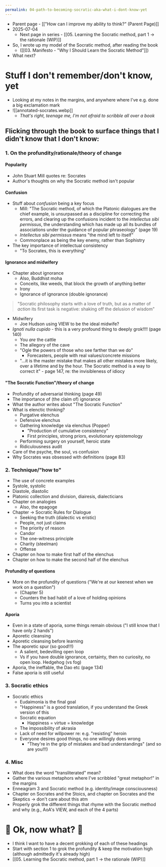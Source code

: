 ```yaml
---
permalink: 04-path-to-becoming-socratic-aka-what-i-dont-know-yet
---
```


- Parent page - [["How can I improve my ability to think?" (Parent Page)]]
- 2025-07-04
	- Next page in series - [[05. Learning the Socratic method, part 1 → the rationale (WIP)]]
- So, I wrote up my model of the Socratic method, after reading the book 
	- ([[03. Manifesto - "Why I Should Learn the Socratic Method"]])
- What next?
# Stuff I don't remember/don't know, yet
- Looking at my notes in the margins, and anywhere where I've e.g. done a big exclamation mark
- ![[annotated-socrates.webp]]
	- *That's right, teenage me, I'm not afraid to scribble all over a book*
## Flicking through the book to surface things that I didn't know that I don't know:
### 1. On the profundity/rationale/theory of change
#### Popularity
- John Stuart Mill quotes re: Socrates
- Author's thoughts on why the Socratic method isn't popular
#### Confusion
- Stuff about *confusion* being a key focus
	- Mill: "The Socratic method, of which the Platonic dialogues are the chief example, is unsurpassed as a discipline for correcting the errors, and clearing up the confusions incident to the *intellectus sibi permissus*, the understanding which has made up all its bundles of associations under the guidance of popular phraseology" (page 19)
	- *Intellectus sibi permissus* means "the mind left to itself"
	- Commonplace as being the key enemy, rather than Sophistry
- The key importance of intellectual consistency
	- "To Socrates, this is everything"
#### Ignorance and midwifery
- Chapter about ignorance
	- Also, Buddhist moha
	- Conceits, like weeds, that block the growth of anything better
	- Irony
	- Ignorance of ignorance (double ignorance)
> "Socratic philosophy starts with a love of truth, but as a matter of *action* its first task is negative: shaking off the delusion of wisdom"
- Midwifery
	- Joe Hudson using VIEW to be the ideal midwife?
- *Ignoti nulla cupido* - this is a very profound thing to deeply grok!!!! (page 140)
	- You *are* the cattle
	- The allegory of the cave
	- "Ogle the powers of those who see farther than we do"
		- Forecasters, people with real values/concrete missions
	- "...it is the master mistake that makes all other mistakes more likely, over a lifetime and by the hour. The Socratic method is a way to correct it" - page 147, re: the invisibleness of idiocy
#### "The Socratic Function"/theory of change
- Profundity of adversarial thinking (page 49)
- The importance of (the claim of) ignorance
- What the author writes about "The Socratic Function"
- What is elenctic thinking?
	- Purgative elenchus
	- Defensive elenchus
	- Gathering knowledge via elenchus (Popper)
		- "Production of cumulative consistency"
		- First principles, strong priors, evolutionary epistemology
	- Performing surgery on yourself, heroic state
	- Ridiculousness audit
- Care of the psyche, the soul, vs confusion
- Why Socrates was obsessed with definitions (page 83)
### 2. Technique/"how to" 
- The use of concrete examples
- Systole, systolic
- Diastole, diastolic
- Platonic collection and division, diairesis, dialecticians
- Chapter on analogies
	- Also, the epagoge
- Chapter → Socratic Rules for Dialogue
	- Seeking the truth (dialectic vs eristic)
	- People, not just claims
	- The priority of reason
	- Candor
	- The one-witness principle
	- Charity (steelman)
	- Offense
- Chapter on how to make first half of the elenchus
- Chapter on how to make the second half of the elenchus
#### Profundity of questions
- More on the profundity of questions ("We're at our keenest when we work on a question")
	- (Chapter 5)
	- Counters the bad habit of a love of holding opinions
	- Turns you into a scientist
#### Aporia
- Even in a state of aporia, some things remain obvious ("I still know that I have only 2 hands")
- Aporetic cleansing
- Aporetic cleansing before learning
- The aporetic spur (so good!!!)
	- A salient, bedevilling open loop
	- Vs if you have double ignorance, certainty, then no curiosity, no open loop. Hedgehog (vs fog)
- Aporia, the ineffable, the Dao etc (page 134)
- False aporia is still useful
### 3. Socratic ethics
- Socratic ethics
	- Eudaimonia is the final goal
	- "Happiness" is a good translation, if you understand the Greek version of this
	- Socratic equation
		- Happiness = virtue = knowledge
	- The impossibility of akrasia
	- Lack of need for willpower re: e.g. "resisting" heroin
	- Everyone desires good things, no one willingly does wrong
		- "They're in the grip of mistakes and bad understandings" (and so are you!!!)
### 4. Misc
- What does the word "transliterated" mean?
- Gather the various metaphors where I've scribbled "great metaphor!" in the margins
- Enneagram 3 and Socratic method (e.g. identity/image consciousness)
- Chapter on Socrates and the Stoics, and chapter on Socrates and the Skeptics → don't care about this atm 
- Properly grok the different things that rhyme with the Socratic method and why (e.g., AoA's VIEW, and each of the 4 parts)
# 🚨 Ok, now what? 🚨
- I think I want to have a decent grokking of each of these headings
- Start with section 1 to grok the profundity & keep the motivation high (although admittedly it's already high)
- [[05. Learning the Socratic method, part 1 → the rationale (WIP)]]
